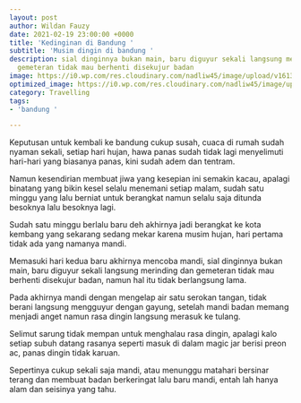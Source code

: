```yaml
---
layout: post
author: Wildan Fauzy
date: 2021-02-19 23:00:00 +0000
title: 'Kedinginan di Bandung '
subtitle: 'Musim dingin di bandung '
description: sial dinginnya bukan main, baru diguyur sekali langsung merinding dan
  gemeteran tidak mau berhenti disekujur badan
image: https://i0.wp.com/res.cloudinary.com/nadliw45/image/upload/v1613779997/pexels-matheus-bertelli-799463_kx2qvc.jpg?resize=760%2C399&ssl=1
optimized_image: https://i0.wp.com/res.cloudinary.com/nadliw45/image/upload/v1613779997/pexels-matheus-bertelli-799463_kx2qvc.jpg?resize=380%2C200&ssl=1
category: Travelling
tags:
- 'bandung '

---
```

Keputusan untuk kembali ke bandung cukup susah, cuaca di rumah sudah nyaman sekali, setiap hari hujan, hawa panas sudah tidak lagi menyelimuti hari-hari yang biasanya panas, kini sudah adem dan tentram. 

Namun kesendirian membuat jiwa yang kesepian ini semakin kacau, apalagi binatang yang bikin kesel selalu menemani setiap malam, sudah satu minggu yang lalu berniat untuk berangkat namun selalu saja ditunda besoknya lalu besoknya lagi. 

Sudah satu minggu berlalu baru deh akhirnya jadi berangkat ke kota kembang yang sekarang sedang mekar karena musim hujan, hari pertama tidak ada yang namanya mandi. 

Memasuki hari kedua baru akhirnya mencoba mandi, sial dinginnya bukan main, baru diguyur sekali langsung merinding dan gemeteran tidak mau berhenti disekujur badan, namun hal itu tidak berlangsung lama. 

Pada akhirnya mandi dengan mengelap air satu serokan tangan, tidak berani langsung mengguyur dengan gayung, setelah mandi badan memang menjadi anget namun rasa dingin langsung merasuk ke tulang. 

Selimut sarung tidak mempan untuk menghalau rasa dingin, apalagi kalo setiap subuh datang rasanya seperti masuk di dalam magic jar berisi preon ac, panas dingin tidak karuan. 

Sepertinya cukup sekali saja mandi, atau menunggu matahari bersinar terang dan membuat badan berkeringat lalu baru mandi, entah lah hanya alam dan seisinya yang tahu. 